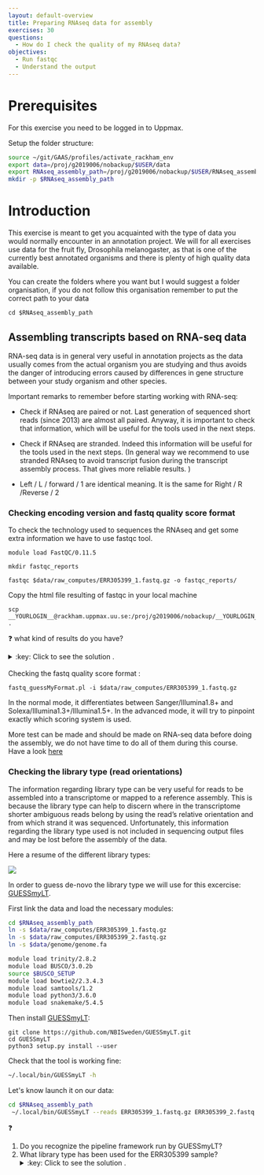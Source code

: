 ```yaml
---
layout: default-overview
title: Preparing RNAseq data for assembly
exercises: 30
questions:
  - How do I check the quality of my RNAseq data?
objectives:
  - Run fastqc
  - Understand the output
---
```


# Prerequisites
For this exercise you need to be logged in to Uppmax.

Setup the folder structure:

```bash
source ~/git/GAAS/profiles/activate_rackham_env
export data=/proj/g2019006/nobackup/$USER/data
export RNAseq_assembly_path=/proj/g2019006/nobackup/$USER/RNAseq_assembly
mkdir -p $RNAseq_assembly_path
```

# Introduction

This exercise is meant to get you acquainted with the type of data you would normally encounter in an annotation project. We will for all exercises use data for the fruit fly, Drosophila melanogaster, as that is one of the currently best annotated organisms and there is plenty of high quality data available.

You can create the folders where you want but I would suggest a folder organisation, if you do not follow this organisation remember to put the correct path to your data

```
cd $RNAseq_assembly_path
```

## Assembling transcripts based on RNA-seq data

RNA-seq data is in general very useful in annotation projects as the data usually comes from the actual organism you are studying and thus avoids the danger of introducing errors caused by differences in gene structure between your study organism and other species.

Important remarks to remember before starting working with RNA-seq:

- Check if RNAseq are paired or not. Last generation of sequenced short reads (since 2013) are almost all paired. Anyway, it is important to check that information, which will be useful for the tools used in the next steps.

- Check if RNAseq are stranded. Indeed this information will be useful for the tools used in the next steps. (In general way we recommend to use stranded RNAseq to avoid transcript fusion during the transcript assembly process. That gives more reliable results. )

- Left / L / forward / 1 are identical meaning. It is the same for Right / R /Reverse / 2


### Checking encoding version and fastq quality score format

To check the technology used to sequences the RNAseq and get some extra information we have to use fastqc tool.

```
module load FastQC/0.11.5

mkdir fastqc_reports

fastqc $data/raw_computes/ERR305399_1.fastq.gz -o fastqc_reports/
```
Copy the html file resulting of fastqc in your local machine

```
scp __YOURLOGIN__@rackham.uppmax.uu.se:/proj/g2019006/nobackup/__YOURLOGIN__/RNAseq_assembly/fastqc_reports/YOURFILE .
```
:question: what kind of results do you have?

<details>
<summary>:key: Click to see the solution .</summary>
<br>
Fastqc reports give you different statistics about your RNAseq data before assembly.
Next to each categories, there is color code to tell you when data is good (green), bad or missing information (red) and questionable results (orange).  

<br>You can find more details about the results <a href="https://rtsf.natsci.msu.edu/genomics/tech-notes/fastqc-tutorial-and-faq/">here</a>.
</details>

<br>
Checking the fastq quality score format :

```
fastq_guessMyFormat.pl -i $data/raw_computes/ERR305399_1.fastq.gz
```

In the normal mode, it differentiates between Sanger/Illumina1.8+ and Solexa/Illumina1.3+/Illumina1.5+.
In the advanced mode, it will try to pinpoint exactly which scoring system is used.

More test can be made and should be made on RNA-seq data before doing the assembly, we do not have time to do all of them during this course. Have a look [here](https://en.wikipedia.org/wiki/List_of_RNA-Seq_bioinformatics_tools)

### Checking the library type (read orientations)

The information regarding library type can be very useful for reads to be assembled into a transcriptome or mapped to a reference assembly. This is because the library type can help to discern where in the transcriptome shorter ambiguous reads belong by using the read’s relative orientation and from which strand it was sequenced. Unfortunately, this information regarding the library type used is not included in sequencing output files and may be lost before the assembly of the data.

Here a resume of the different library types:

 <img align="center" src="https://raw.githubusercontent.com/NBISweden/GUESSmyLT/master/library_types.jpg"  />

In order to guess de-novo the library type we will use for this excercise: [GUESSmyLT](https://github.com/NBISweden/GUESSmyLT).  

First link the data and load the necessary modules:  
```bash
cd $RNAseq_assembly_path
ln -s $data/raw_computes/ERR305399_1.fastq.gz
ln -s $data/raw_computes/ERR305399_2.fastq.gz
ln -s $data/genome/genome.fa

module load trinity/2.8.2
module load BUSCO/3.0.2b
source $BUSCO_SETUP
module load bowtie2/2.3.4.3
module load samtools/1.2
module load python3/3.6.0
module load snakemake/5.4.5
```

Then install [GUESSmyLT](https://github.com/NBISweden/GUESSmyLT):   
```
git clone https://github.com/NBISweden/GUESSmyLT.git
cd GUESSmyLT
python3 setup.py install --user
```

Check that the tool is working fine:  
```bash
~/.local/bin/GUESSmyLT -h
```

Let's know launch it on our data:  
```bash
cd $RNAseq_assembly_path
 ~/.local/bin/GUESSmyLT --reads ERR305399_1.fastq.gz ERR305399_2.fastq.gz --reference genome.fa --threads 10 --subsample 100000 --output result
```

:question:
<ol><li>Do you recognize the pipeline framework run by GUESSmyLT? </li>
<li>What library type has been used for the ERR305399 sample? </li>

<details>
<summary>:key: Click to see the solution .</summary>
<br>
<ol>
<li>GUESSmyLT run <strong>Snakemake</strong>.</li>
<li>The data is <strong>fr-unstranded</strong> (according to the <code>first strand</code>) or in other term <strong>RF unstranded</strong> (according to <code>mRNA</code>).</li>
</ol>
</details>
